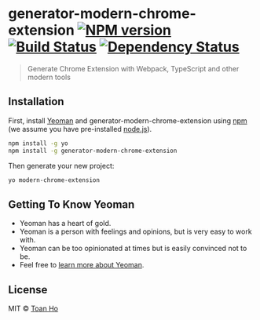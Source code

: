 # generator-modern-chrome-extension [![NPM version][npm-image]][npm-url] [![Build Status][travis-image]][travis-url] [![Dependency Status][daviddm-image]][daviddm-url]
> Generate Chrome Extension with Webpack, TypeScript and other modern tools

## Installation

First, install [Yeoman](http://yeoman.io) and generator-modern-chrome-extension using [npm](https://www.npmjs.com/) (we assume you have pre-installed [node.js](https://nodejs.org/)).

```bash
npm install -g yo
npm install -g generator-modern-chrome-extension
```

Then generate your new project:

```bash
yo modern-chrome-extension
```

## Getting To Know Yeoman

 * Yeoman has a heart of gold.
 * Yeoman is a person with feelings and opinions, but is very easy to work with.
 * Yeoman can be too opinionated at times but is easily convinced not to be.
 * Feel free to [learn more about Yeoman](http://yeoman.io/).

## License

MIT © [Toan Ho]()


[npm-image]: https://badge.fury.io/js/generator-modern-chrome-extension.svg
[npm-url]: https://npmjs.org/package/generator-modern-chrome-extension
[travis-image]: https://travis-ci.com/hqtoan94/generator-modern-chrome-extension.svg?branch=master
[travis-url]: https://travis-ci.com/hqtoan94/generator-modern-chrome-extension
[daviddm-image]: https://david-dm.org/hqtoan94/generator-modern-chrome-extension.svg?theme=shields.io
[daviddm-url]: https://david-dm.org/hqtoan94/generator-modern-chrome-extension
